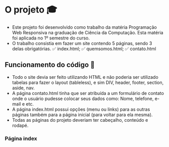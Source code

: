 # O projeto 🎓
- Este projeto foi desenvolvido como trabalho da matéria Programação Web Responsiva na graduação de Ciência da Computação. Esta matéria foi aplicada no 1º semestre do curso.
- O trabalho consistia em fazer um site contendo 5 páginas, sendo 3 delas obrigatórias. ✅ index.html; ✅ quemsomos.html; ✅ contato.html


## Funcionamento do código 🚀
- Todo o site devia ser feito utilizando HTML e não poderia ser utilizado tabelas para fazer o layout (tableless), e sim DIV, header, footer, section, aside, nav.
- A página contato.html tinha que ser atribuída a um formulário de contato onde o usuário pudesse colocar seus dados como: Nome, telefone, e-mail e etc.
- A página index.html possui opções (menu ou links) para as outras páginas também para a página inicial (para voltar para ela mesma).
- Todas as páginas do projeto deveriam ter cabeçalho, conteúdo e rodapé. 
  
### Página index
